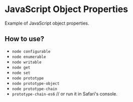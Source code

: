 # JavaScript Object Properties

Example of JavaScript object properties.

## How to use?

+ `node configurable`
+ `node enumerable`
+ `node writable`
+ `node get`
+ `node set`
+ `node prototype`
+ `node prototype-object`
+ `node prototype-chain`
+ `prototype-chain-es6` // or run it in Safari's console.

